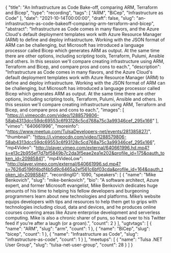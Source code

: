 {
  "title": "An Infrastructure as Code Bake-off, comparing ARM, Terraform and Bicep",
  "type": "recording",
  "tags": [
    "ARM",
    "BiCep",
    "Infrastructure as Code"
  ],
  "date": "2021-10-14T00:00:00",
  "draft": false,
  "slug": "an-infrastructure-as-code-bakeoff-comparing-arm-terraform-and-bicep",
  "abstract": "Infrastructure as Code comes in many flavors, and the Azure Cloud's default deployment templates work with Azure Resource Manager (ARM) to define and deploy infrastructure. Working with the JSON format of ARM can be challenging, but Microsoft has introduced a language processor called Bicep which generates ARM as output. At the same time there are other options, including scripting tools, Terraform, Pulumi, Ansible and others. In this session we'll compare creating infrastructure using ARM, Terraform and Bicep, and compare pros and cons to each.",
  "description": "Infrastructure as Code comes in many flavors, and the Azure Cloud's default deployment templates work with Azure Resource Manager (ARM) to define and deploy infrastructure. Working with the JSON format of ARM can be challenging, but Microsoft has introduced a language processor called Bicep which generates ARM as output. At the same time there are other options, including scripting tools, Terraform, Pulumi, Ansible and others. In this session we'll compare creating infrastructure using ARM, Terraform and Bicep, and compare pros and cons to each.",
  "images": [
    "https://i.vimeocdn.com/video/1288579806-58ab4313dcc59dc69553c6f93128c5cd768a75c3a99346cef_295x166"
  ],
  "vimeo": "640661996",
  "moreinfo": "https://www.meetup.com/TulsaDevelopers-net/events/281385827/",
  "thumbnail": "https://i.vimeocdn.com/video/1288579806-58ab4313dcc59dc69553c6f93128c5cd768a75c3a99346cef_295x166",
  "mp4Video": "http://player.vimeo.com/external/640661996.hd.mp4?s=e13c2b955ef7d7bf5849b7c2da3f5eae2ea1e202&profile_id=175&oauth_token_id=20985841",
  "mp4VideoLow": "http://player.vimeo.com/external/640661996.sd.mp4?s=7626d5196f4bdf4b5d9c6465a2ef561c6bf03cda&profile_id=164&oauth_token_id=20985841",
  "recordingID": 1090,
  "speakers": [
    {
      "name": "Mike Benkovich",
      "slug": "mike-benkovich",
      "bio": "A software architect, Azure expert, and former Microsoft evangelist, Mike Benkovich dedicates huge amounts of his time to helping his fellow developers and burgeoning programmers learn about new technologies and platforms. Mike’s website equips developers with tips and resources to help them get to grips with technologies including cloud, data and devices, and he produces online courses covering areas like Azure enterprise development and serverless computing. Mike is also a chronic sharer of puns, so head over to his Twitter feed if you’re after a laugh (or a groan).",
      "count": 2
    }
  ],
  "ugtvtags": [
    {
      "name": "ARM",
      "slug": "arm",
      "count": 1
    },
    {
      "name": "BiCep",
      "slug": "bicep",
      "count": 1
    },
    {
      "name": "Infrastructure as Code",
      "slug": "infrastructure-as-code",
      "count": 1
    }
  ],
  "meetups": [
    {
      "name": "Tulsa .NET User Group",
      "slug": "tulsa-net-user-group",
      "count": 28
    }
  ]
}
